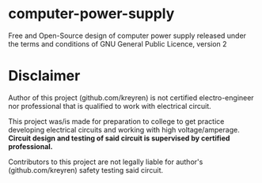 # computer-power-supply

Free and Open-Source design of computer power supply released under the terms and conditions of GNU General Public Licence, version 2

# Disclaimer
Author of this project (github.com/kreyren) is not certified electro-engineer nor professional that is qualified to work with electrical circuit. 

This project was/is made for preparation to college to get practice developing electrical circuits and working with high voltage/amperage. **Circuit design and testing of said circuit is supervised by certified professional.**

Contributors to this project are not legally liable for author's (github.com/kreyren) safety testing said circuit.
